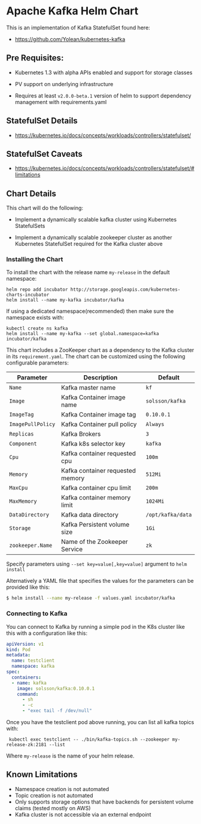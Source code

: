 # Apache Kafka Helm Chart

This is an implementation of Kafka StatefulSet found here:

 * https://github.com/Yolean/kubernetes-kafka

## Pre Requisites:

* Kubernetes 1.3 with alpha APIs enabled and support for storage classes

* PV support on underlying infrastructure

* Requires at least `v2.0.0-beta.1` version of helm to support
  dependency management with requirements.yaml

## StatefulSet Details

* https://kubernetes.io/docs/concepts/workloads/controllers/statefulset/

## StatefulSet Caveats

* https://kubernetes.io/docs/concepts/workloads/controllers/statefulset/#limitations

## Chart Details

This chart will do the following:

* Implement a dynamically scalable kafka cluster using Kubernetes StatefulSets

* Implement a dynamically scalable zookeeper cluster as another Kubernetes StatefulSet required for the Kafka cluster above

### Installing the Chart

To install the chart with the release name `my-release` in the default
namespace:

```
helm repo add incubator http://storage.googleapis.com/kubernetes-charts-incubator
helm install --name my-kafka incubator/kafka
```

If using a dedicated namespace(recommended) then make sure the namespace
exists with:

```
kubectl create ns kafka
helm install --name my-kafka --set global.namespace=kafka incubator/kafka
```

This chart includes a ZooKeeper chart as a dependency to the Kafka
cluster in its `requirement.yaml`. The chart can be customized using the
following configurable parameters:

| Parameter               | Description                        | Default                                                    |
| ----------------------- | ---------------------------------- | ---------------------------------------------------------- |
| `Name`                  | Kafka master name                  | `kf`                                                       |
| `Image`                 | Kafka Container image name         | `solsson/kafka`                                            |
| `ImageTag`              | Kafka Container image tag          | `0.10.0.1`                                                 |
| `ImagePullPolicy`       | Kafka Container pull policy        | `Always`                                                   |
| `Replicas`              | Kafka Brokers                      | `3`                                                        |
| `Component`             | Kafka k8s selector key             | `kafka`                                                    |
| `Cpu`                   | Kafka container requested cpu      | `100m`                                                     |
| `Memory`                | Kafka container requested memory   | `512Mi`                                                    |
| `MaxCpu`                | Kafka container cpu limit          | `200m`                                                     |
| `MaxMemory`             | Kafka container memory limit       | `1024Mi`                                                   |
| `DataDirectory`         | Kafka data directory               | `/opt/kafka/data`                                          |
| `Storage`               | Kafka Persistent volume size       | `1Gi`                                                      |
| `zookeeper.Name`        | Name of the Zookeeper Service      | `zk`                                                       |

Specify parameters using `--set key=value[,key=value]` argument to `helm install`

Alternatively a YAML file that specifies the values for the parameters can be provided like this:

```bash
$ helm install --name my-release -f values.yaml incubator/kafka
```

### Connecting to Kafka

You can connect to Kafka by running a simple pod in the K8s cluster like this with a configuration like this:

```yaml
apiVersion: v1
kind: Pod
metadata:
  name: testclient
  namespace: kafka
spec:
  containers:
  - name: kafka
    image: solsson/kafka:0.10.0.1
    command:
      - sh
      - -c
      - "exec tail -f /dev/null"
```

Once you have the testclient pod above running, you can list all kafka
topics with:

` kubectl exec testclient -- ./bin/kafka-topics.sh --zookeeper
my-release-zk:2181 --list`

Where `my-release` is the name of your helm release.

## Known Limitations

* Namespace creation is not automated
* Topic creation is not automated
* Only supports storage options that have backends for persistent volume claims (tested mostly on AWS)
* Kafka cluster is not accessible via an external endpoint
